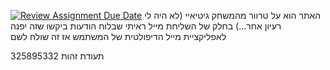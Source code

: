 [![Review Assignment Due Date](https://classroom.github.com/assets/deadline-readme-button-22041afd0340ce965d47ae6ef1cefeee28c7c493a6346c4f15d667ab976d596c.svg)](https://classroom.github.com/a/89IMDEJr)
האתר הוא על טרוור מהמשחק גיטיאיי (לא היה לי רעיון אחר...)
בחלק של השליחת מייל ראיתי שבלוח הודעות ביקשו שזה יפנה לאפליקציית מייל הדיפולטית של המשתמש אז זה שולח לשם

תעודת זהות 325895332

